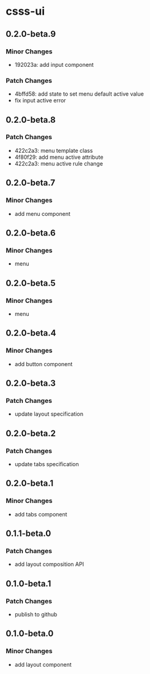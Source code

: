 # csss-ui

## 0.2.0-beta.9

### Minor Changes

- 192023a: add input component

### Patch Changes

- 4bffd58: add state to set menu default active value
- fix input active error

## 0.2.0-beta.8

### Patch Changes

- 422c2a3: menu template class
- 4f80f29: add menu active attribute
- 422c2a3: menu active rule change

## 0.2.0-beta.7

### Minor Changes

- add menu component

## 0.2.0-beta.6

### Minor Changes

- menu

## 0.2.0-beta.5

### Minor Changes

- menu

## 0.2.0-beta.4

### Minor Changes

- add button component

## 0.2.0-beta.3

### Patch Changes

- update layout specification

## 0.2.0-beta.2

### Patch Changes

- update tabs specification

## 0.2.0-beta.1

### Minor Changes

- add tabs component

## 0.1.1-beta.0

### Patch Changes

- add layout composition API

## 0.1.0-beta.1

### Patch Changes

- publish to github

## 0.1.0-beta.0

### Minor Changes

- add layout component
